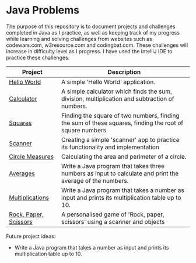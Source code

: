 # Java Problems

The purpose of this repository is to document projects and challenges completed in Java as I practice, as well as keeping track of my progress while learning and solving challenges from websites such as codewars.com, w3resource.com and codingbat.com. These challenges will increase in difficulty level as I progress. I have used the IntelliJ IDE to practice these challenges.

| Project | Description |
| --- | --- |
| [Hello World](https://github.com/leylahunn/Java-problems/blob/master/coding-problems/hello-world) | A simple 'Hello World' application. |
| [Calculator](https://github.com/leylahunn/Java-problems/blob/master/coding-problems/calculator) | A simple calculator which finds the sum, division, multiplication and subtraction of numbers. |
| [Squares](https://github.com/leylahunn/Java-problems/blob/master/coding-problems/squares) | Finding the square of two numbers, finding the sum of these squares, finding the root of square numbers |
| [Scanner](https://github.com/leylahunn/Java-problems/blob/master/coding-problems/scanner) | Creating a simple 'scanner' app to practice its functionality and implementation |
| [Circle Measures](https://github.com/leylahunn/Java-problems/blob/master/coding-problems/circle-measures) | Calculating the area and perimeter of a circle. |
| [Averages](https://github.com/leylahunn/Java-problems/blob/master/coding-problems/averages) | Write a Java program that takes three numbers as input to calculate and print the average of the numbers. |
| [Multiplications](https://github.com/leylahunn/Java-problems/blob/master/coding-problems/multiplications) | Write a Java program that takes a number as input and prints its multiplication table up to 10. |
| [Rock, Paper, Scissors](https://github.com/leylahunn/Java-problems/tree/master/coding-problems/rock-paper-scissors) | A personalised game of 'Rock, paper, scissors' using a scanner and objects |

Future project ideas: 
- Write a Java program that takes a number as input and prints its multiplication table up to 10.
